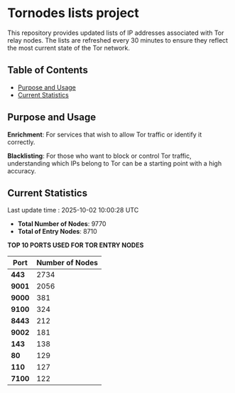 # Tornodes lists project

This repository provides updated lists of IP addresses associated with Tor relay nodes. The lists are refreshed every 30 minutes to ensure they reflect the most current state of the Tor network.

## Table of Contents

- [Purpose and Usage](#purpose-and-usage)
- [Current Statistics](#current-statistics)


## Purpose and Usage

**Enrichment**: For services that wish to allow Tor traffic or identify it correctly.

**Blacklisting**: For those who want to block or control Tor traffic, understanding which IPs belong to Tor can be a starting point with a high accuracy.

## Current Statistics

Last update time : 2025-10-02 10:00:28 UTC

- **Total Number of Nodes**: 9770
- **Total of Entry Nodes**: 8710

**TOP 10 PORTS USED FOR TOR ENTRY NODES**

| **Port** | **Number of Nodes** |
|------|-----------------|
| **443**   | 2734  |
| **9001**   | 2056  |
| **9000**   | 381  |
| **9100**   | 324  |
| **8443**   | 212  |
| **9002**   | 181  |
| **143**   | 138  |
| **80**   | 129  |
| **110**   | 127  |
| **7100**   | 122  |

